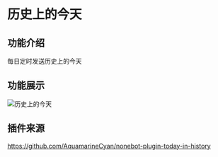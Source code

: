 # 历史上的今天

## 功能介绍

每日定时发送历史上的今天

## 功能展示

![历史上的今天](http://img.sevin.cn/i/2022/12/29/63ad4460615cd.png)

## 插件来源

https://github.com/AquamarineCyan/nonebot-plugin-today-in-history